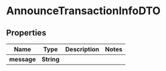 
# AnnounceTransactionInfoDTO

## Properties
Name | Type | Description | Notes
------------ | ------------- | ------------- | -------------
**message** | **String** |  | 



